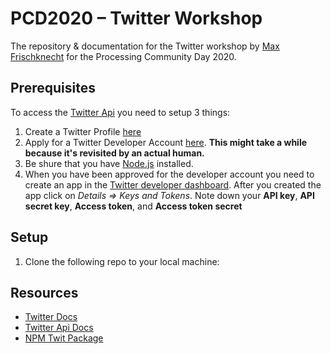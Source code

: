 # PCD2020 – Twitter Workshop
The repository & documentation for the Twitter workshop by [Max Frischknecht](https://github.com/maxfrischknecht) for the Processing Community Day 2020.

## Prerequisites

To access the [Twitter Api](https://developer.twitter.com/en) you need to setup 3 things:

1. Create a Twitter Profile [here](https://twitter.com/i/flow/signup)
2. Apply for a Twitter Developer Account [here](https://developer.twitter.com/en/apply-for-access). **This might take a while because it's revisited by an actual human.**
3. Be shure that you have [Node.js](https://nodejs.org/en/) installed.
4. When you have been approved for the developer account you need to create an app in the [Twitter developer dashboard](https://developer.twitter.com/en/apps). After you created the app click on *Details => Keys and Tokens*. Note down your **API key**, **API secret key**, **Access token**, and **Access token secret**


## Setup

1. Clone the following repo to your local machine:

## Resources

* [Twitter Docs](https://developer.twitter.com/en/docs)
* [Twitter Api Docs](https://developer.twitter.com/en/docs/twitter-api)
* [NPM Twit Package](https://github.com/ttezel/twit#readme)

